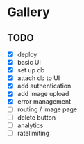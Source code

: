 # Gallery

## TODO

- [x] deploy
- [x] basic UI
- [x] set up db
- [x] attach db to UI
- [x] add authentication
- [x] add image upload
- [x] error management
- [ ] routing / image page
- [ ] delete button
- [ ] analytics
- [ ] ratelimiting
